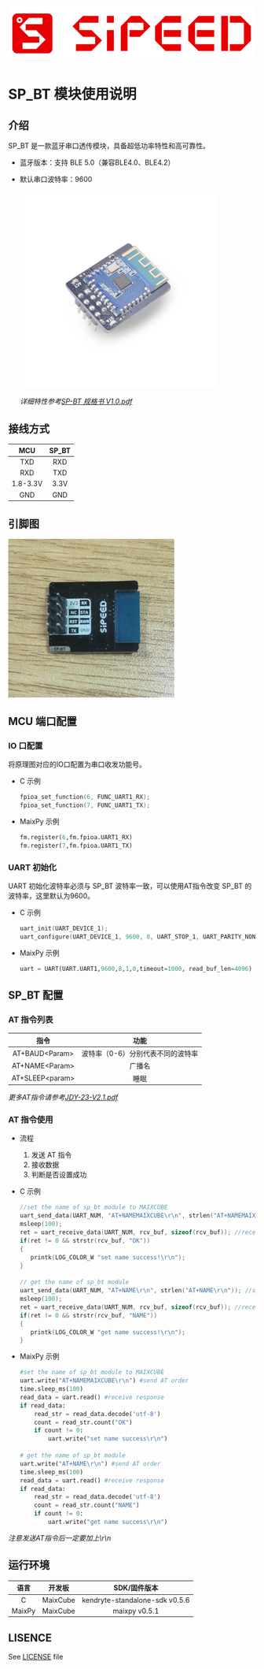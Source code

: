 <img src="img/icon_sipeed2.png" style="zoom:80%;" />

# SP_BT 模块使用说明

## 介绍

SP_BT 是一款蓝牙串口透传模块，具备超低功率特性和高可靠性。

* 蓝牙版本：支持 BLE 5.0（兼容BLE4.0、BLE4.2）

* 默认串口波特率：9600

  <img src="img/sp_bt.png" alt="SP_BT" style="zoom: 50%;" />

  *详细特性参考[SP-BT 规格书 V1.0.pdf](doc/SP-BT规格书V1.0.pdf)*

## 接线方式

|   MCU    | SP_BT |
| :------: | :---: |
|   TXD    |  RXD  |
|   RXD    |  TXD  |
| 1.8-3.3V | 3.3V  |
|   GND    |  GND  |

## 引脚图

<img src="img/sp_bt_back.jpg" style="zoom:80%;" />

## MCU 端口配置

### IO 口配置

将原理图对应的IO口配置为串口收发功能号。

* C 示例

  ```c
  fpioa_set_function(6, FUNC_UART1_RX);
  fpioa_set_function(7, FUNC_UART1_TX);
  ```

* MaixPy 示例

  ```python
  fm.register(6,fm.fpioa.UART1_RX)
  fm.register(7,fm.fpioa.UART1_TX)
  ```

### UART  初始化

UART 初始化波特率必须与 SP_BT 波特率一致，可以使用AT指令改变 SP_BT 的波特率，这里默认为9600。

* C 示例

  ```c
  uart_init(UART_DEVICE_1);
  uart_configure(UART_DEVICE_1, 9600, 8, UART_STOP_1, UART_PARITY_NONE);
  ```

* MaixPy 示例

  ```python
  uart = UART(UART.UART1,9600,8,1,0,timeout=1000, read_buf_len=4096)
  ```

## SP_BT 配置

### AT 指令列表

|       指令        |               功能                |
| :---------------: | :-------------------------------: |
| AT+BAUD\<Param\>  | 波特率（0-6）分别代表不同的波特率 |
| AT+NAME\<Param\>  |              广播名               |
| AT+SLEEP\<param\> |               睡眠                |

*更多AT指令请参考[JDY-23-V2.1.pdf](doc/JDY-23-V2.1.pdf)*

### AT 指令使用

* 流程
  1. 发送 AT 指令
  2. 接收数据
  3. 判断是否设置成功

* C 示例

  ```c
  //set the name of sp_bt module to MAIXCUBE
  uart_send_data(UART_NUM, "AT+NAMEMAIXCUBE\r\n", strlen("AT+NAMEMAIXCUBE\r\n")); //send AT order
  msleep(100);
  ret = uart_receive_data(UART_NUM, rcv_buf, sizeof(rcv_buf)); //receive response
  if(ret != 0 && strstr(rcv_buf, "OK"))
  {
     printk(LOG_COLOR_W "set name success!\r\n");
  }
  
  // get the name of sp_bt module
  uart_send_data(UART_NUM, "AT+NAME\r\n", strlen("AT+NAME\r\n")); //send AT order
  msleep(100);
  ret = uart_receive_data(UART_NUM, rcv_buf, sizeof(rcv_buf)); //receive response
  if(ret != 0 && strstr(rcv_buf, "NAME"))
  {
     printk(LOG_COLOR_W "get name success!\r\n");
  }
  ```

* MaixPy 示例

  ```python
  #set the name of sp_bt module to MAIXCUBE
  uart.write("AT+NAMEMAIXCUBE\r\n") #send AT order
  time.sleep_ms(100)
  read_data = uart.read() #receive response
  if read_data:
      read_str = read_data.decode('utf-8')
      count = read_str.count("OK")
      if count != 0:
          uart.write("set name success\r\n")
  
  # get the name of sp_bt module
  uart.write("AT+NAME\r\n") #send AT order
  time.sleep_ms(100)
  read_data = uart.read() #receive response
  if read_data:
      read_str = read_data.decode('utf-8')
      count = read_str.count("NAME")
      if count != 0:
          uart.write("get name success\r\n")
  ```

*注意发送AT指令后一定要加上\r\n*

## 运行环境

|  语言  |  开发板  |          SDK/固件版本          |
| :----: | :------: | :----------------------------: |
|   C    | MaixCube | kendryte-standalone-sdk v0.5.6 |
| MaixPy | MaixCube |         maixpy v0.5.1          |

## LISENCE

See [LICENSE](LICENSE.md) file

